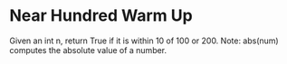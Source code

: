 # Near Hundred Warm Up

Given an int n, return True if it is within 10 of 100 or 200. Note: abs(num) computes the absolute value of a number.
